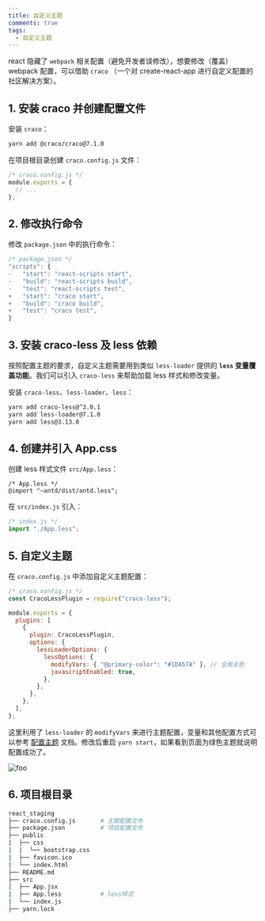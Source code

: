 ```yaml
---
title: 自定义主题
comments: true
tags:
  - 自定义主题
---
```


react 隐藏了 `webpack` 相关配置（避免开发者误修改），想要修改（覆盖）webpack 配置，可以借助 `craco` （一个对 create-react-app 进行自定义配置的社区解决方案）。

## 1. 安装 craco 并创建配置文件

安装 `craco`：

```sh
yarn add @craco/craco@7.1.0
```

在项目根目录创建 `craco.config.js` 文件：

```js
/* craco.config.js */
module.exports = {
  // ...
};
```

## 2. 修改执行命令

修改 `package.json` 中的执行命令：

```js
/* package.json */
"scripts": {
-   "start": "react-scripts start",
-   "build": "react-scripts build",
-   "test": "react-scripts test",
+   "start": "craco start",
+   "build": "craco build",
+   "test": "craco test",
}
```

## 3. 安装 craco-less 及 less 依赖

按照配置主题的要求，自定义主题需要用到类似 `less-loader` 提供的 **`less` 变量覆盖功能**。我们可以引入 `craco-less` 来帮助加载 less 样式和修改变量。

安装 `craco-less`、`less-loader`、`less`：

```sh
yarn add craco-less@^3.0.1
yarn add less-loader@7.1.0
yarn add less@3.13.0
```

## 4. 创建并引入 App.css

创建 less 样式文件 `src/App.less`：

```less
/* App.less */
@import "~antd/dist/antd.less";
```

在 `src/index.js` 引入：

```js
/* index.js */
import "./App.less";
```

## 5. 自定义主题

在 `craco.config.js` 中添加自定义主题配置：

```js
/* craco.config.js */
const CracoLessPlugin = require("craco-less");

module.exports = {
  plugins: [
    {
      plugin: CracoLessPlugin,
      options: {
        lessLoaderOptions: {
          lessOptions: {
            modifyVars: { "@primary-color": "#1DA57A" }, // 全局主色
            javascriptEnabled: true,
          },
        },
      },
    },
  ],
};
```

这里利用了 `less-loader` 的 `modifyVars` 来进行主题配置，变量和其他配置方式可以参考 [配置主题](https://4x-ant-design.antgroup.com/docs/react/customize-theme-cn) 文档。修改后重启 `yarn start`，如果看到页面为绿色主题就说明配置成功了。

<img class="zoomable" :src="$withBase('/images/screenshot/6/2/1.gif')" alt="foo">

## 6. 项目根目录

```sh
react_staging
├── craco.config.js       # 主题配置文件
├── package.json          # 项目配置文件
├── public
|  ├── css
|  |  └── bootstrap.css
|  ├── favicon.ico
|  └── index.html
├── README.md
├── src
|  ├── App.jsx
|  ├── App.less           # less样式
|  └── index.js
├── yarn.lock
```
